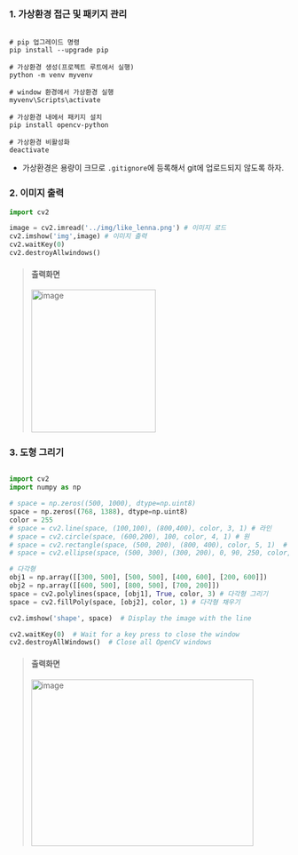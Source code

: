 

### 1. 가상환경 접근 및 패키지 관리

```

# pip 업그레이드 명령
pip install --upgrade pip

# 가상환경 생성(프로젝트 루트에서 실행)
python -m venv myvenv

# window 환경에서 가상환경 실행
myvenv\Scripts\activate

# 가상환경 내에서 패키지 설치
pip install opencv-python

# 가상환경 비활성화
deactivate
```
- 가상환경은 용량이 크므로 `.gitignore`에 등록해서 git에 업로드되지 않도록 하자.

### 2. 이미지 출력
```python
import cv2

image = cv2.imread('../img/like_lenna.png') # 이미지 로드
cv2.imshow('img',image) # 이미지 출력
cv2.waitKey(0)
cv2.destroyAllwindows()
```
> 
> #### 출력화면
> <img width="224" height="257" alt="image" src="https://github.com/user-attachments/assets/b10ab2aa-4549-4c9f-aae5-1e2f53cd47fe" />
>

### 3. 도형 그리기
```python

import cv2
import numpy as np

# space = np.zeros((500, 1000), dtype=np.uint8)
space = np.zeros((768, 1388), dtype=np.uint8)
color = 255
# space = cv2.line(space, (100,100), (800,400), color, 3, 1) # 라인
# space = cv2.circle(space, (600,200), 100, color, 4, 1) # 원
# space = cv2.rectangle(space, (500, 200), (800, 400), color, 5, 1)  # 사각형
# space = cv2.ellipse(space, (500, 300), (300, 200), 0, 90, 250, color, 2)  # 타원

# 다각형
obj1 = np.array([[300, 500], [500, 500], [400, 600], [200, 600]])
obj2 = np.array([[600, 500], [800, 500], [700, 200]])
space = cv2.polylines(space, [obj1], True, color, 3) # 다각형 그리기
space = cv2.fillPoly(space, [obj2], color, 1) # 다각형 채우기

cv2.imshow('shape', space)  # Display the image with the line

cv2.waitKey(0)  # Wait for a key press to close the window
cv2.destroyAllWindows()  # Close all OpenCV windows
```
> 
> #### 출력화면
> <img width="400" height="300" alt="image" src="https://github.com/user-attachments/assets/47ff66f9-08ff-4d62-93fe-960b9b01c418" />
>

